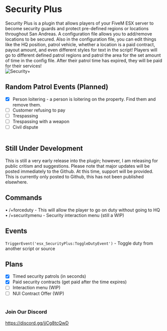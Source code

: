 # Security Plus
Security Plus is a plugin that allows players of your FiveM ESX server to become security guards and protect pre-defined regions or locations throughout San Andreas. A configuration file allows you to add/remove locations to be secured. Also in the configuration file, you can edit things like the HQ position, patrol vehicle, whether a location is a paid contract, payout amount, and even different styles for text in the script! Players will go to different defined patrol regions and patrol the area for the set amount of time in the config file. After their patrol time has expired, they will be paid for their services!
<br>
![Security+](https://i.imgur.com/cElRyrE.png)
<br>
## Random Patrol Events (Planned)
- [x] Person loitering - a person is loitering on the property. Find them and remove them.
- [ ] Customer refusing to pay
- [ ] Trespassing
- [ ] Trespassing with a weapon
- [ ] Civil dispute
<br><br>
## Still Under Development
This is still a very early release into the plugin; however, I am releasing for public critism and suggestions. Please note that major updates will be posted immediately to the Github. At this time, support will be provided. This is currently only posted to Github, this has not been published elsewhere.
<br>
## Commands
• /+forceduty - This will allow the player to go on duty without going to HQ<br>
• /+securitymenu - Security interaction menu (still a WIP)
<br>
## Events
```TriggerEvent('esx_SecurityPlus:ToggleDutyEvent')``` - Toggle duty from another script or source
## Plans
- [x] Timed security patrols (in seconds)
- [x] Paid security contracts (get paid after the time expires)
- [ ] Interaction menu (WIP)
- [ ] NUI Contract Offer (WIP)
<br><br>
### Join Our Discord
https://discord.gg/jjCg8tcQwD
